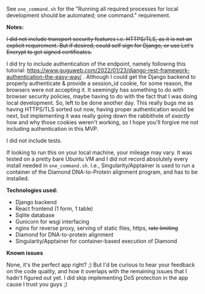 See `one_command.sh` for the "Running all required processes for local development should be automated; one command." requirement.

**Notes:**

<s>I did not include transport security features i.e. HTTPS/TLS, as it is not an explicit requirement. But if desired, could self sign for Django, or use Let's Encrypt to get signed certificates.</s>

I did try to include authentication of the endpoint, namely following this tutorial:
https://www.guguweb.com/2022/01/23/django-rest-framework-authentication-the-easy-way/ . Although I could get the Django backend to properly authenticate & provide a session_id cookie, for some reason, the browsers were not accepting it. It seemingly has something to do with browser security policies, maybe having to do with the fact that I was doing local development. So, left to be done another day. This really bugs me as having HTTPS/TLS sorted out now, having proper authentication would be next, but implementing it was really going down the rabbithole of *exactly* how and why those cookies weren't working, so I hope you'll forgive me not including authentication in this MVP. 

I did not include tests.

If looking to run this on your local machine, your mileage may vary. It was tested on a pretty bare Ubuntu VM and I did not record absolutely every install needed in `one_command.sh`. I.e., Singularity/Apptainer is used to run a container of the Diamond DNA-to-Protein alignment program, and has to be installed.

**Technologies used:**

- Django backend
- React frontend (1 form, 1 table)
- Sqlite database 
- Gunicorn for wsgi interfacing
- nginx for reverse proxy, serving of static files, https, <s>rate limiting</s>
- Diamond for DNA-to-protein alignment
- Singularity/Apptainer for container-based execution of Diamond

**Known issues**

None, it's the perfect app right? ;) But I'd be curious to hear your feedback on the code quality, and how it overlaps with the remaining issues that I hadn't figured out yet. I did skip implementing DoS protection in the app cause I trust you guys ;) 
